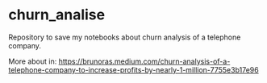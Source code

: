 # churn_analise
Repository to save my notebooks about churn analysis of a telephone company.

More about in:
https://brunoras.medium.com/churn-analysis-of-a-telephone-company-to-increase-profits-by-nearly-1-million-7755e3b17e96

